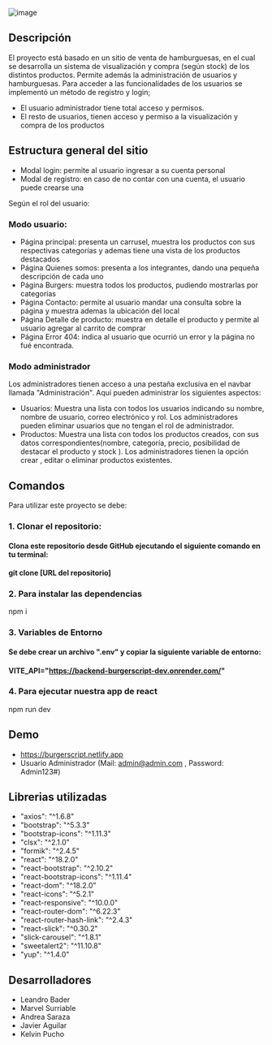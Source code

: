 ![image](https://github.com/grupo3rolling/FrontEnd-BurgerScript/assets/148919690/acc4392c-2e7b-4eec-9930-88c2497660f7)

## Descripción
El proyecto está basado en un sitio de venta de hamburguesas, en el cual se desarrolla un sistema de visualización y compra (según stock) de los distintos productos. Permite además la administración de usuarios y hamburguesas. 
Para acceder a las funcionalidades de los usuarios se implementó un método de registro y login; 
-	El usuario administrador tiene total acceso y permisos. 
-	El resto de usuarios, tienen acceso y permiso a la visualización y compra de los productos

## Estructura general del sitio

- Modal login: permite al usuario ingresar a su cuenta personal
- Modal de registro: en caso de no contar con una cuenta, el usuario puede crearse una

Según el rol del usuario:
  
### Modo usuario:
-	Página principal: presenta un carrusel, muestra los productos con sus respectivas categorías y ademas tiene una vista de los productos destacados
-	Página Quienes somos: presenta a los integrantes, dando una pequeña descripción de cada uno
-	Página Burgers: muestra todos los productos, pudiendo mostrarlas por categorías
-	Página Contacto: permite al usuario mandar una consulta sobre la página y muestra ademas la ubicación del local
-	Página Detalle de producto: muestra en detalle el producto y permite al usuario agregar al carrito de comprar
-	Página Error 404: indica al usuario que ocurrió un error y la página no fué encontrada.


### Modo administrador
Los administradores tienen acceso a una pestaña exclusiva en el navbar llamada "Administración". Aquí pueden administrar los siguientes aspectos:
- Usuarios: Muestra una lista con todos los usuarios indicando su nombre, nombre de usuario, correo electrónico y rol. Los administradores pueden eliminar usuarios que no tengan el rol de administrador.
- Productos: Muestra una lista con todos los productos creados, con sus datos correspondientes(nombre, categoría, precio, posibilidad de destacar el producto y stock ). Los administradores tienen la opción crear , editar o eliminar productos existentes.


## Comandos
Para utilizar este proyecto se debe:

### 1. Clonar el repositorio:
#### Clona este repositorio desde GitHub ejecutando el siguiente comando en tu terminal:
#### git clone [URL del repositorio]

### 2. Para instalar las dependencias
npm i

### 3. Variables de Entorno
#### Se debe crear un archivo ".env" y copiar la siguiente variable de entorno:
#### VITE_API="https://backend-burgerscript-dev.onrender.com/"

### 4. Para ejecutar nuestra app de react
npm run dev

## Demo
- https://burgerscript.netlify.app
- Usuario Administrador (Mail: admin@admin.com , Password: Admin123#)

## Librerias utilizadas
- "axios": "^1.6.8"
- "bootstrap": "^5.3.3"
- "bootstrap-icons": "^1.11.3"
- "clsx": "^2.1.0"
- "formik": "^2.4.5"
- "react": "^18.2.0"
- "react-bootstrap": "^2.10.2"
- "react-bootstrap-icons": "^1.11.4"
- "react-dom": "^18.2.0"
- "react-icons": "^5.2.1"
- "react-responsive": "^10.0.0"
- "react-router-dom": "^6.22.3"
- "react-router-hash-link": "^2.4.3"
- "react-slick": "^0.30.2"
- "slick-carousel": "^1.8.1"
- "sweetalert2": "^11.10.8"
- "yup": "^1.4.0"

## Desarrolladores
-	Leandro Bader
-	Marvel Surriable
-	Andrea Saraza
-	Javier Aguilar
-	Kelvin Pucho
